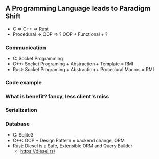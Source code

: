 ## A Programming Language leads to Paradigm Shift
- C => C++ => Rust
- Procedural => OOP => ? OOP + Functional + ?

### Communication
- C: Socket Programming 
- C++: Socket Programing + Abstraction + Template = RMI
- Rust: Socket Programing + Abstraction + Procedural Macros = RMI

### Code example

### What is benefit? fancy, less client's miss

### Serialization 

### Database
- C: Sqlite3
- C++: OOP + Design Pattern = backend change, ORM
- Rust: Diesel is a Safe, Extensible ORM and Query Builder
  - https://diesel.rs/
